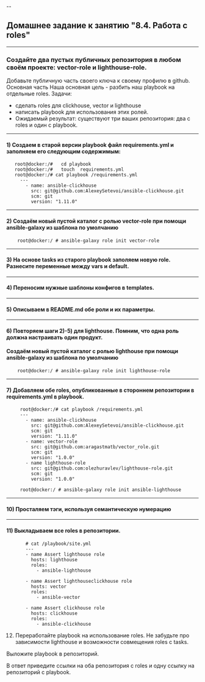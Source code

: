 --
## Домашнее задание к занятию "8.4. Работа с roles"

----
### Создайте два пустых публичных репозитория в любом своём проекте: vector-role и lighthouse-role.
Добавьте публичную часть своего ключа к своему профилю в github.
Основная часть
Наша основная цель - разбить наш playbook на отдельные roles. 
Задачи: 
 - сделать roles для clickhouse, vector и lighthouse 
 - написать playbook для использования этих ролей. 
 - Ожидаемый результат: существуют три ваших репозитория: два с roles и один с playbook.

---
#### 1) Создаем в старой версии playbook файл requirements.yml и заполняем его следующим содержимым:

       root@docker:/#   cd playbook
       root@docker:/#   touch  requirements.yml 
       root@docker:/# cat playbook /requirements.yml
         ---
           - name: ansible-clickhouse 
             src: git@github.com:AlexeySetevoi/ansible-clickhouse.git
             scm: git
             version: "1.11.0"

---
#### 2) Создаём новый пустой каталог с ролью vector-role при помощи ansible-galaxy из шаблона  по умолчанию

        root@docker:/ # ansible-galaxy role init vector-role
---
#### 3) На основе tasks из старого playbook заполяем  новую role. Разнесите переменные между vars и default.

---
#### 4) Переносим нужные шаблоны конфигов в templates.

---
#### 5) Описываем в README.md обе роли и их параметры.

---
#### 6) Повторяем шаги 2)-5) для lighthouse.  Помним, что одна роль должна настраивать один продукт. 
####    Создаём новый пустой каталог с ролью  lighthouse  при помощи ansible-galaxy из шаблона  по умолчанию

        root@docker:/ # ansible-galaxy role init lighthouse-role

---   
#### 7) Добавляем обе roles, опубликованные  в стороннем репозитории  в requirements.yml в playbook.

         root@docker:/# cat playbook /requirements.yml
         ---
           - name: ansible-clickhouse 
             src: git@github.com:AlexeySetevoi/ansible-clickhouse.git
             scm: git
             version: "1.11.0"
           - name: vector-role
             src: git@github.com:aragastmatb/vector_role.git
             scm: git
             version: "1.0.0"
           - name lighthouse-role           
             src: git@github.com:olezhuravlev/lighthouse-role.git
             scm: git
             version: "1.0.0"

         root@docker:/ # ansible-galaxy role init ansible-lighthouse

---
#### 10) Просталяем тэги, используя семантическую нумерацию  

---
#### 11) Выкладываем все roles в репозитории. 

           # cat /playbook/site.yml
           ---
           - name Assert lighthouse role
             hosts: lighthouse
             roles:
               - ansible-lighthouse

           - name Assert lighthouseclickhouse role
             hosts: vector
             roles:
               - ansible-vector

           - name Assert clickhouse role
             hosts: clickhouse
             roles:
               - ansible-clickhouse




12) Переработайте playbook на использование roles. Не забудьте про зависимости lighthouse и возможности совмещения roles с tasks.

Выложите playbook в репозиторий.

В ответ приведите ссылки на оба репозитория с roles и одну ссылку на репозиторий с playbook.